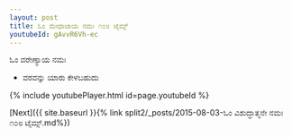 ```yaml
---
layout: post
title: ಓಂ ಮೇಧಾಜಾಯ ನಮಃ ೧೦೮ ಟೈಮ್ಸ್
youtubeId: gAvvR6Vh-ec
---
```

 
 
 ಓಂ ವರೇಣ್ಯಾಯ ನಮಃ  
 
 -  ವರವನ್ನು ಯಾರು ಕೇಳಬಹುದು 
 
  
 
  
 
 
 
 
 
 


{% include youtubePlayer.html id=page.youtubeId %}
 
[Next]({{ site.baseurl }}{% link  split2/_posts/2015-08-03-ಓಂ ವಿಶುದ್ಧಾತ್ಮನೇ ನಮಃ  ೧೦೮ ಟೈಮ್ಸ್.md%})
 
